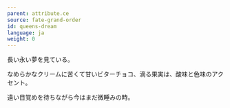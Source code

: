 ```yaml
---
parent: attribute.ce
source: fate-grand-order
id: queens-dream
language: ja
weight: 0
---
```


長い永い夢を見ている。

なめらかなクリームに苦くて甘いビターチョコ、滴る果実は、酸味と色味のアクセント。

遠い目覚めを待ちながら今はまだ微睡みの時。
